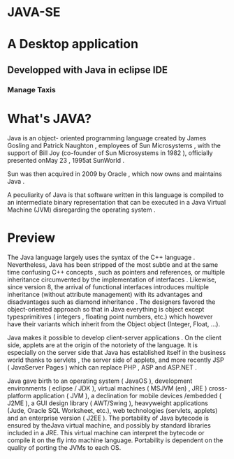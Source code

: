 # JAVA-SE

# A Desktop application 

## Developped with Java in eclipse IDE

### Manage Taxis

# What's JAVA? 
Java is an object- oriented programming language created by James Gosling and Patrick Naughton , employees of Sun Microsystems , with the support of Bill Joy (co-founder of Sun Microsystems in 1982 ), officially presented onMay 23 , 1995at SunWorld .

Sun was then acquired in 2009 by Oracle , which now owns and maintains Java .

A peculiarity of Java is that software written in this language is compiled to an intermediate binary representation that can be executed in a Java Virtual Machine (JVM) disregarding the operating system .

# Preview
The Java language largely uses the syntax of the C++ language . Nevertheless, Java has been stripped of the most subtle and at the same time confusing C++ concepts , such as pointers and references, or multiple inheritance circumvented by the implementation of interfaces . Likewise, since version 8, the arrival of functional interfaces introduces multiple inheritance (without attribute management) with its advantages and disadvantages such as diamond inheritance . The designers favored the object-oriented approach so that in Java everything is object except typesprimitives ( integers , floating point numbers, etc.) which however have their variants which inherit from the Object object (Integer, Float, ...).

Java makes it possible to develop client-server applications . On the client side, applets are at the origin of the notoriety of the language. It is especially on the server side that Java has established itself in the business world thanks to servlets , the server side of applets, and more recently JSP ( JavaServer Pages ) which can replace PHP , ASP and ASP.NET .

Java gave birth to an operating system ( JavaOS ), development environments ( eclipse / JDK ), virtual machines ( MSJVM  (en) , JRE ) cross-platform application ( JVM ), a declination for mobile devices /embedded ( J2ME ), a GUI design library ( AWT/Swing ), heavyweight applications (Jude, Oracle SQL Worksheet, etc.), web technologies (servlets, applets) and an enterprise version ( J2EE ). The portability of Java bytecode is ensured by theJava virtual machine, and possibly by standard libraries included in a JRE. This virtual machine can interpret the bytecode or compile it on the fly into machine language. Portability is dependent on the quality of porting the JVMs to each OS.
